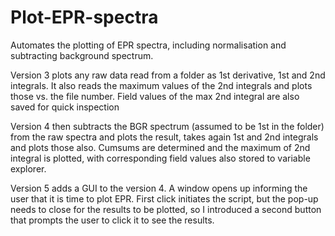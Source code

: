 # Plot-EPR-spectra
Automates the plotting of EPR spectra, including normalisation and subtracting background spectrum. 

Version 3 plots any raw data read from a folder as 1st derivative, 1st and 2nd integrals. It also reads the maximum values of the 2nd integrals and plots those vs. the file number. Field values of the max 2nd integral are also saved for quick inspection

Version 4 then subtracts the BGR spectrum (assumed to be 1st in the folder) from the raw spectra and plots the result, takes again 1st and 2nd integrals and plots those also. Cumsums are determined and the maximum of 2nd integral is plotted, with corresponding field values also stored to variable explorer.

Version 5 adds a GUI to the version 4. A window opens up informing the user that it is time to plot EPR. First click initiates the script, but the pop-up needs to close for the results to be plotted, so I introduced a second button that prompts the user to click it to see the results.
